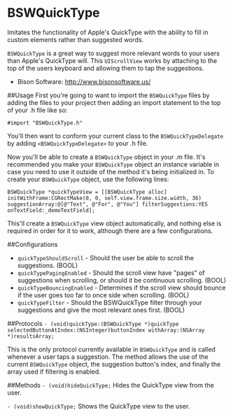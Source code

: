 # BSWQuickType
Imitates the functionality of Apple's QuickType with the ability to fill in custom elements rather than suggested words.

`BSWQuickType` is a great way to suggest more relevant words to your users than Apple's QuickType will. This `UIScrollView` works by attaching to the top of the users keyboard and allowing them to tap the suggestions.

- Bison Software: http://www.bisonsoftware.us/

##Usage
First you're going to want to import the `BSWQuickType` files by adding the files to your project then adding an import statement to the top of your .h file like so:

`#import "BSWQuickType.h"`

You'll then want to conform your current class to the `BSWQuickTypeDelegate` by adding `<BSWQuickTypeDelegate>` to your .h file.

Now you'll be able to create a `BSWQuickType` object in your .m file. It's recommended you make your `BSWQuickType` object an instance variable in case you need to use it outside of the method it's being initialized in. To create your `BSWQuickType` object, use the following lines:

```BSWQuickType *quickTypeView = [[BSWQuickType alloc] initWithFrame:CGRectMake(0, 0, self.view.frame.size.width, 36) suggestionArray:@[@"Text", @"For", @"You"] filterSuggestions:YES onTextField:_demoTextField];```

This'll create a `BSWQuickType` view object automatically, and nothing else is required in order for it to work, although there are a few configurations.

##Configurations
- `quickTypeShouldScroll` - Should the user be able to scroll the suggestions. (BOOL)
- `quickTypePagingEnabled` - Should the scroll view have "pages" of suggestions when scrolling, or should it be continuous scrolling. (BOOL)
- `quickTypeBouncingEnabled` - Determines if the scroll view should bounce if the user goes too far to once side when scrolling. (BOOL)
- `quickTypeFilter` - Should the BSWQuickType filter through your suggestions and give the most relevant ones first. (BOOL)

##Protocols
```- (void)quickType:(BSWQuickType *)quickType selectedButtonAtIndex:(NSInteger)buttonIndex withArray:(NSArray *)resultsArray;```

This is the only protocol currently available in `BSWQuickType` and is called whenever a user taps a suggestion. The method allows the use of the current `BSWQuickType` object, the suggestion button's index, and finally the array used if filtering is enabled.

##Methods
```- (void)hideQuickType;```
Hides the QuickType view from the user.

```- (void)showQuickType;```
Shows the QuickType view to the user.
